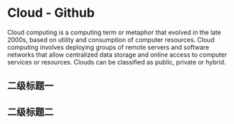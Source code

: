 # Cloud - Github

Cloud computing is a computing term or metaphor that evolved in the late 2000s, based on utility and consumption of
computer resources. Cloud computing involves deploying groups of remote servers and software networks that allow
centralized data storage and online access to computer services or resources. Clouds can be classified as public,
private or hybrid.

## 二级标题一

## 二级标题二
